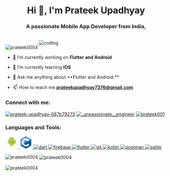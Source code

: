 <h1 align="center">Hi 👋, I'm Prateek Upadhyay</h1>
<h3 align="center">A passionate Mobile App Developer from India,</h3>
<br>
<img align="right" alt="coding" width="400" src="https://user-images.githubusercontent.com/55389276/140866485-8fb1c876-9a8f-4d6a-98dc-08c4981eaf70.gif"/>

<p align="left"> <img src="https://komarev.com/ghpvc/?username=prateek0004&label=Profile%20views&color=0e75b6&style=flat" alt="prateek0004" /> </p>



- 🔭 I’m currently working on **Flutter and Android**

- 🌱 I’m currently learning **IOS**

- 💬 Ask me anything about **Flutter and Android **

- 📫 How to reach me **prateekupadhyay7376@gmail.com**

<h3 align="left">Connect with me:</h3>
<p align="left">
<a href="https://linkedin.com/in/prateek-upadhyay-087b79273" target="blank"><img align="center" src="https://raw.githubusercontent.com/rahuldkjain/github-profile-readme-generator/master/src/images/icons/Social/linked-in-alt.svg" alt="prateek-upadhyay-087b79273" height="30" width="40" /></a>
<a href="https://instagram.com/_unpassionate__engineer" target="blank"><img align="center" src="https://raw.githubusercontent.com/rahuldkjain/github-profile-readme-generator/master/src/images/icons/Social/instagram.svg" alt="_unpassionate__engineer" height="30" width="40" /></a>
<a href="https://dribbble.com/prateek001" target="blank"><img align="center" src="https://raw.githubusercontent.com/rahuldkjain/github-profile-readme-generator/master/src/images/icons/Social/dribbble.svg" alt="prateek001" height="30" width="40" /></a>
</p>

<h3 align="left">Languages and Tools:</h3>
<p align="left"> <a href="https://developer.android.com" target="_blank" rel="noreferrer"> <img src="https://raw.githubusercontent.com/devicons/devicon/master/icons/android/android-original-wordmark.svg" alt="android" width="40" height="40"/> </a> <a href="https://www.cprogramming.com/" target="_blank" rel="noreferrer"> <img src="https://raw.githubusercontent.com/devicons/devicon/master/icons/c/c-original.svg" alt="c" width="40" height="40"/> </a> <a href="https://dart.dev" target="_blank" rel="noreferrer"> <img src="https://www.vectorlogo.zone/logos/dartlang/dartlang-icon.svg" alt="dart" width="40" height="40"/> </a> <a href="https://firebase.google.com/" target="_blank" rel="noreferrer"> <img src="https://www.vectorlogo.zone/logos/firebase/firebase-icon.svg" alt="firebase" width="40" height="40"/> </a> <a href="https://flutter.dev" target="_blank" rel="noreferrer"> <img src="https://www.vectorlogo.zone/logos/flutterio/flutterio-icon.svg" alt="flutter" width="40" height="40"/> </a> <a href="https://git-scm.com/" target="_blank" rel="noreferrer"> <img src="https://www.vectorlogo.zone/logos/git-scm/git-scm-icon.svg" alt="git" width="40" height="40"/> </a> <a href="https://kotlinlang.org" target="_blank" rel="noreferrer"> <img src="https://www.vectorlogo.zone/logos/kotlinlang/kotlinlang-icon.svg" alt="kotlin" width="40" height="40"/> </a> <a href="https://postman.com" target="_blank" rel="noreferrer"> <img src="https://www.vectorlogo.zone/logos/getpostman/getpostman-icon.svg" alt="postman" width="40" height="40"/> </a> <a href="https://www.sqlite.org/" target="_blank" rel="noreferrer"> <img src="https://www.vectorlogo.zone/logos/sqlite/sqlite-icon.svg" alt="sqlite" width="40" height="40"/> </a> </p>

<p><img align="left" src="https://github-readme-stats.vercel.app/api/top-langs?username=prateek0004&show_icons=true&locale=en&layout=compact" alt="prateek0004" /></p>

<p>&nbsp;<img align="center" src="https://github-readme-stats.vercel.app/api?username=prateek0004&show_icons=true&locale=en" alt="prateek0004" /></p>

<p><img align="center" src="https://github-readme-streak-stats.herokuapp.com/?user=prateek0004&" alt="prateek0004" /></p>
